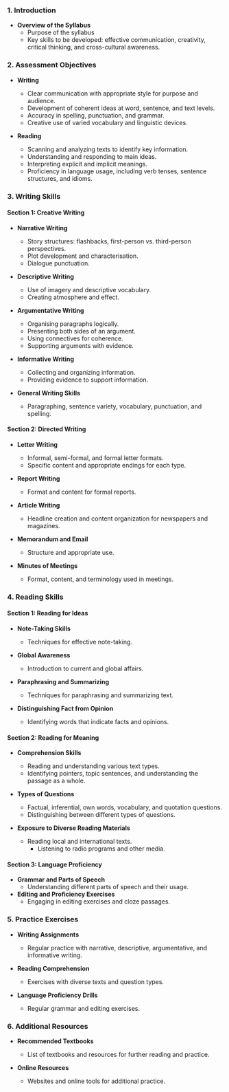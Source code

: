 ### 1. Introduction

- **Overview of the Syllabus**
    - Purpose of the syllabus
    - Key skills to be developed: effective communication, creativity, critical thinking, and cross-cultural awareness.

### 2. Assessment Objectives

- **Writing**
    
    - Clear communication with appropriate style for purpose and audience.
    - Development of coherent ideas at word, sentence, and text levels.
    - Accuracy in spelling, punctuation, and grammar.
    - Creative use of varied vocabulary and linguistic devices.
- **Reading**
    
    - Scanning and analyzing texts to identify key information.
    - Understanding and responding to main ideas.
    - Interpreting explicit and implicit meanings.
    - Proficiency in language usage, including verb tenses, sentence structures, and idioms.

### 3. Writing Skills

#### Section 1: Creative Writing

- **Narrative Writing**
    
    - Story structures: flashbacks, first-person vs. third-person perspectives.
    - Plot development and characterisation.
    - Dialogue punctuation.
- **Descriptive Writing**
    
    - Use of imagery and descriptive vocabulary.
    - Creating atmosphere and effect.
- **Argumentative Writing**
    
    - Organising paragraphs logically.
    - Presenting both sides of an argument.
    - Using connectives for coherence.
    - Supporting arguments with evidence.
- **Informative Writing**
    
    - Collecting and organizing information.
    - Providing evidence to support information.
- **General Writing Skills**
    
    - Paragraphing, sentence variety, vocabulary, punctuation, and spelling.

#### Section 2: Directed Writing

- **Letter Writing**
    
    - Informal, semi-formal, and formal letter formats.
    - Specific content and appropriate endings for each type.
- **Report Writing**
    
    - Format and content for formal reports.
- **Article Writing**
    
    - Headline creation and content organization for newspapers and magazines.
- **Memorandum and Email**
    
    - Structure and appropriate use.
- **Minutes of Meetings**
    
    - Format, content, and terminology used in meetings.

### 4. Reading Skills

#### Section 1: Reading for Ideas

- **Note-Taking Skills**
    
    - Techniques for effective note-taking.
- **Global Awareness**
    
    - Introduction to current and global affairs.
- **Paraphrasing and Summarizing**
    
    - Techniques for paraphrasing and summarizing text.
- **Distinguishing Fact from Opinion**
    
    - Identifying words that indicate facts and opinions.

#### Section 2: Reading for Meaning

- **Comprehension Skills**
    
    - Reading and understanding various text types.
    - Identifying pointers, topic sentences, and understanding the passage as a whole.
- **Types of Questions**
    
    - Factual, inferential, own words, vocabulary, and quotation questions.
    - Distinguishing between different types of questions.
- **Exposure to Diverse Reading Materials**
    
    - Reading local and international texts.
	    - Listening to radio programs and other media.

#### Section 3: Language Proficiency

- **Grammar and Parts of Speech**
    - Understanding different parts of speech and their usage.
- **Editing and Proficiency Exercises**
    - Engaging in editing exercises and cloze passages.

### 5. Practice Exercises

- **Writing Assignments**
    
    - Regular practice with narrative, descriptive, argumentative, and informative writing.
- **Reading Comprehension**
    
    - Exercises with diverse texts and question types.
- **Language Proficiency Drills**
    
    - Regular grammar and editing exercises.

### 6. Additional Resources

- **Recommended Textbooks**
    
    - List of textbooks and resources for further reading and practice.
- **Online Resources**
    
    - Websites and online tools for additional practice.